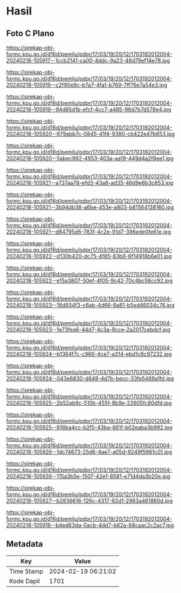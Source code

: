 # Hasil

## Foto C Plano

https://sirekap-obj-formc.kpu.go.id/d16d/pemilu/pdpr/17/03/19/20/12/1703192012004-20240218-105917--1ccb2141-ca00-4ddc-9a23-48d79ef14e78.jpg

https://sirekap-obj-formc.kpu.go.id/d16d/pemilu/pdpr/17/03/19/20/12/1703192012004-20240218-105919--c2f90e9c-b7a7-4fa1-b769-7ff76e7a54e3.jpg

https://sirekap-obj-formc.kpu.go.id/d16d/pemilu/pdpr/17/03/19/20/12/1703192012004-20240218-105919--94d85d1b-efcf-4cc7-a485-96d7b7d578e4.jpg

https://sirekap-obj-formc.kpu.go.id/d16d/pemilu/pdpr/17/03/19/20/12/1703192012004-20240218-105920--679abb7c-0845-41f4-9380-cb422e47b653.jpg

https://sirekap-obj-formc.kpu.go.id/d16d/pemilu/pdpr/17/03/19/20/12/1703192012004-20240218-105920--5abec992-4953-403a-aa19-449d4a2f8ee1.jpg

https://sirekap-obj-formc.kpu.go.id/d16d/pemilu/pdpr/17/03/19/20/12/1703192012004-20240218-105921--a737aa78-efd3-43a8-ad35-46d9e6b3c653.jpg

https://sirekap-obj-formc.kpu.go.id/d16d/pemilu/pdpr/17/03/19/20/12/1703192012004-20240218-105921--3b94db38-a6be-453e-a803-b81564138160.jpg

https://sirekap-obj-formc.kpu.go.id/d16d/pemilu/pdpr/17/03/19/20/12/1703192012004-20240218-105921--d84795d6-783f-4c2e-91d7-396ede0fe61e.jpg

https://sirekap-obj-formc.kpu.go.id/d16d/pemilu/pdpr/17/03/19/20/12/1703192012004-20240218-105922--d130b420-dc75-4f85-83b6-6f14918b6e01.jpg

https://sirekap-obj-formc.kpu.go.id/d16d/pemilu/pdpr/17/03/19/20/12/1703192012004-20240218-105922--e15a3807-50ef-4f05-9c42-70c4bc58cc92.jpg

https://sirekap-obj-formc.kpu.go.id/d16d/pemilu/pdpr/17/03/19/20/12/1703192012004-20240218-105923--16d934f3-c6ab-4d66-8a81-b5ed46034c76.jpg

https://sirekap-obj-formc.kpu.go.id/d16d/pemilu/pdpr/17/03/19/20/12/1703192012004-20240218-105923--1e73fea6-44d7-4c3a-9cce-2a2017cebdcf.jpg

https://sirekap-obj-formc.kpu.go.id/d16d/pemilu/pdpr/17/03/19/20/12/1703192012004-20240218-105924--b1364f7c-c966-4ce7-a314-ebd1c6c97232.jpg

https://sirekap-obj-formc.kpu.go.id/d16d/pemilu/pdpr/17/03/19/20/12/1703192012004-20240218-105924--043e6830-d648-4d7b-becc-33fe5469a1fd.jpg

https://sirekap-obj-formc.kpu.go.id/d16d/pemilu/pdpr/17/03/19/20/12/1703192012004-20240218-105925--2b52ab9c-510b-455f-8b9e-22605fc80dfd.jpg

https://sirekap-obj-formc.kpu.go.id/d16d/pemilu/pdpr/17/03/19/20/12/1703192012004-20240218-105925--816ba4cc-b2f5-43ba-861f-b02eaba3b992.jpg

https://sirekap-obj-formc.kpu.go.id/d16d/pemilu/pdpr/17/03/19/20/12/1703192012004-20240218-105926--1dc74673-25d6-4ae7-a05d-9249f5961c01.jpg

https://sirekap-obj-formc.kpu.go.id/d16d/pemilu/pdpr/17/03/19/20/12/1703192012004-20240218-105926--115a3b5e-1507-42e1-8581-e71d4da3b20e.jpg

https://sirekap-obj-formc.kpu.go.id/d16d/pemilu/pdpr/17/03/19/20/12/1703192012004-20240218-105927--b2836616-126c-4317-82d1-2983a461860d.jpg

https://sirekap-obj-formc.kpu.go.id/d16d/pemilu/pdpr/17/03/19/20/12/1703192012004-20240218-105918--b4ed63da-0acb-4dd7-b62a-68caac2c2ac7.jpg


## Metadata

| Key        | Value               |
| ---------- | ------------------- |
| Time Stamp | 2024-02-19 06:21:02 |
| Kode Dapil | 1701                |



